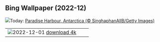 ## Bing Wallpaper (2022-12)
![](https://www.bing.com/th?id=OHR.AntarcticaDay_EN-GB3896097979_UHD.jpg&w=1000)Today: [Paradise Harbour, Antarctica (© SinghaphanAllB/Getty Images)](https://www.bing.com/th?id=OHR.AntarcticaDay_EN-GB3896097979_UHD.jpg)

|      |      |      |
| :----: | :----: | :----: |
|![](https://www.bing.com/th?id=OHR.StorrRocks_EN-GB3689850780_UHD.jpg&pid=hp&w=384&h=216&rs=1&c=4)2022-12-01 [download 4k](https://www.bing.com/th?id=OHR.StorrRocks_EN-GB3689850780_UHD.jpg)|